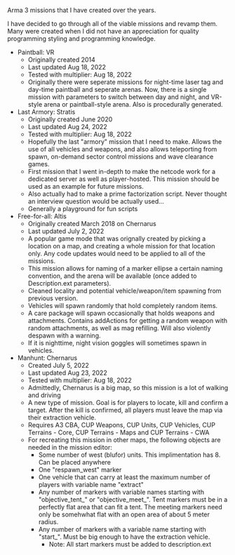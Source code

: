 Arma 3 missions that I have created over the years.

I have decided to go through all of the viable missions and revamp them. Many were created when I did not have an appreciation for quality programming styling and programming knowledge.

* Paintball: VR
    * Originally created 2014
    * Last updated Aug 18, 2022
    * Tested with multiplier: Aug 18, 2022
    * Originally there were seperate missions for night-time laser tag and day-time paintball and seperate arenas. Now, there is a single mission with parameters to switch between day and night, and VR-style arena or paintball-style arena. Also is procedurally generated.
* Last Armory: Stratis
    * Originally created June 2020
    * Last updated Aug 24, 2022
    * Tested with multiplier: Aug 18, 2022
    * Hopefully the last "armory" mission that I need to make. Allows the use of all vehicles and weapons, and also allows teleporting from spawn, on-demand sector control missions and wave clearance games.
    * First mission that I went in-depth to make the netcode work for a dedicated server as well as player-hosted. This mission should be used as an example for future missions.
    * Also actually had to make a prime factorization script. Never thought an interview question would be actually used...
    * Generally a playground for fun scripts
* Free-for-all: Altis
    * Originally created March 2018 on Chernarus
    * Last updated July 2, 2022
    * A popular game mode that was orignally created by picking a location on a map, and creating a whole mission for that location only. Any code updates would need to be applied to all of the missions.
    * This mission allows for naming of a marker ellipse a certain naming convention, and the arena will be available (once added to Description.ext parameters).
    * Cleaned locality and potential vehicle/weapon/item spawning from previous version.
    * Vehicles will spawn randomly that hold completely random items.
    * A care package will spawn occasionally that holds weapons and attachments. Contains addActions for getting a random weapon with random attachments, as well as mag refilling. Will also violently despawn with a warning.
    * If it is nighttime, night vision goggles will sometimes spawn in vehicles.
* Manhunt: Chernarus
    * Created July 5, 2022
    * Last updated Aug 23, 2022
    * Tested with multiplier: Aug 18, 2022
    * Admittedly, Chernarus is a big map, so this mission is a lot of walking and driving
    * A new type of mission. Goal is for players to locate, kill and confirm a target. After the kill is confirmed, all players must leave the map via their extraction vehicle.
    * Requires A3 CBA, CUP Weapons, CUP Units, CUP Vehicles, CUP Terrains - Core, CUP Terrains - Maps and CUP Terrains - CWA
    * For recreating this mission in other maps, the following objects are needed in the mission editor:
        * Some number of west (blufor) units. This implimentation has 8. Can be placed anywhere
        * One "respawn_west" marker
        * One vehicle that can carry at least the maximum number of players with variable name "extract"
        * Any number of markers with variable names starting with "objective_tent_" or "objective_meet_". Tent markers must be in a perfectly flat area that can fit a tent. The meeting markers need only be somehwhat flat with an open area of about 5 meter radius.
        * Any number of markers with a variable name starting with "start_". Must be big enough to have the extraction vehicle.
            * Note: All start markers must be added to description.ext